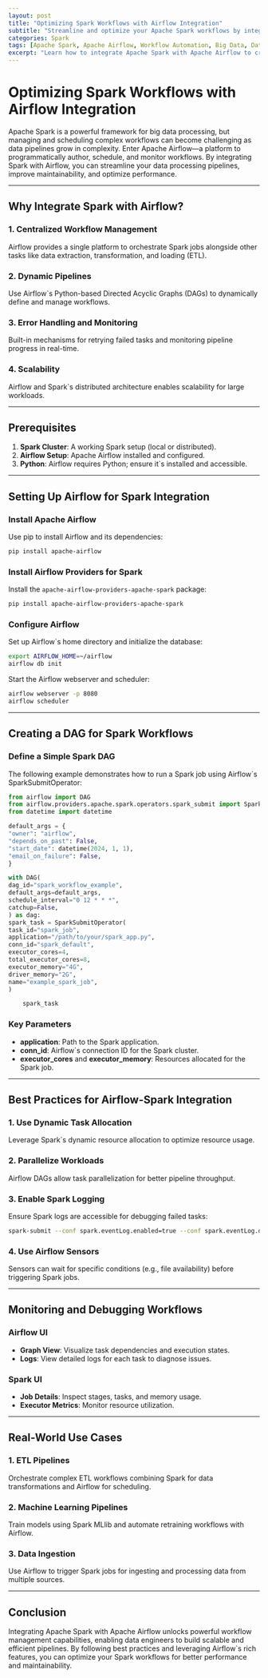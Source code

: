 ```yaml
---
layout: post
title: "Optimizing Spark Workflows with Airflow Integration"
subtitle: "Streamline and optimize your Apache Spark workflows by integrating with Apache Airflow."
categories: Spark
tags: [Apache Spark, Apache Airflow, Workflow Automation, Big Data, Data Engineering]
excerpt: "Learn how to integrate Apache Spark with Apache Airflow to create efficient, automated workflows for big data processing."
---
```


# Optimizing Spark Workflows with Airflow Integration

Apache Spark is a powerful framework for big data processing, but managing and scheduling complex workflows can become challenging as data pipelines grow in complexity. Enter Apache Airflow—a platform to programmatically author, schedule, and monitor workflows. By integrating Spark with Airflow, you can streamline your data processing pipelines, improve maintainability, and optimize performance.

---

## Why Integrate Spark with Airflow?

### 1. **Centralized Workflow Management**
Airflow provides a single platform to orchestrate Spark jobs alongside other tasks like data extraction, transformation, and loading (ETL).

### 2. **Dynamic Pipelines**
Use Airflow`s Python-based Directed Acyclic Graphs (DAGs) to dynamically define and manage workflows.

### 3. **Error Handling and Monitoring**
Built-in mechanisms for retrying failed tasks and monitoring pipeline progress in real-time.

### 4. **Scalability**
Airflow and Spark`s distributed architecture enables scalability for large workloads.

---

## Prerequisites

1. **Spark Cluster**: A working Spark setup (local or distributed).
2. **Airflow Setup**: Apache Airflow installed and configured.
3. **Python**: Airflow requires Python; ensure it`s installed and accessible.

---

## Setting Up Airflow for Spark Integration

### Install Apache Airflow
Use pip to install Airflow and its dependencies:
```bash
pip install apache-airflow
```

### Install Airflow Providers for Spark
Install the `apache-airflow-providers-apache-spark` package:
```bash
pip install apache-airflow-providers-apache-spark
```

### Configure Airflow
Set up Airflow`s home directory and initialize the database:
```bash
export AIRFLOW_HOME=~/airflow
airflow db init
```

Start the Airflow webserver and scheduler:
```bash
airflow webserver -p 8080
airflow scheduler
```

---

## Creating a DAG for Spark Workflows

### Define a Simple Spark DAG
The following example demonstrates how to run a Spark job using Airflow`s SparkSubmitOperator:
```python
from airflow import DAG
from airflow.providers.apache.spark.operators.spark_submit import SparkSubmitOperator
from datetime import datetime

default_args = {
"owner": "airflow",
"depends_on_past": False,
"start_date": datetime(2024, 1, 1),
"email_on_failure": False,
}

with DAG(
dag_id="spark_workflow_example",
default_args=default_args,
schedule_interval="0 12 * * *",
catchup=False,
) as dag:
spark_task = SparkSubmitOperator(
task_id="spark_job",
application="/path/to/your/spark_app.py",
conn_id="spark_default",
executor_cores=4,
total_executor_cores=8,
executor_memory="4G",
driver_memory="2G",
name="example_spark_job",
)

    spark_task
```

### Key Parameters
- **application**: Path to the Spark application.
- **conn_id**: Airflow`s connection ID for the Spark cluster.
- **executor_cores** and **executor_memory**: Resources allocated for the Spark job.

---

## Best Practices for Airflow-Spark Integration

### 1. **Use Dynamic Task Allocation**
Leverage Spark`s dynamic resource allocation to optimize resource usage.

### 2. **Parallelize Workloads**
Airflow DAGs allow task parallelization for better pipeline throughput.

### 3. **Enable Spark Logging**
Ensure Spark logs are accessible for debugging failed tasks:
```bash
spark-submit --conf spark.eventLog.enabled=true --conf spark.eventLog.dir=/path/to/logs
```

### 4. **Use Airflow Sensors**
Sensors can wait for specific conditions (e.g., file availability) before triggering Spark jobs.

---

## Monitoring and Debugging Workflows

### Airflow UI
- **Graph View**: Visualize task dependencies and execution states.
- **Logs**: View detailed logs for each task to diagnose issues.

### Spark UI
- **Job Details**: Inspect stages, tasks, and memory usage.
- **Executor Metrics**: Monitor resource utilization.

---

## Real-World Use Cases

### 1. **ETL Pipelines**
Orchestrate complex ETL workflows combining Spark for data transformations and Airflow for scheduling.

### 2. **Machine Learning Pipelines**
Train models using Spark MLlib and automate retraining workflows with Airflow.

### 3. **Data Ingestion**
Use Airflow to trigger Spark jobs for ingesting and processing data from multiple sources.

---

## Conclusion

Integrating Apache Spark with Apache Airflow unlocks powerful workflow management capabilities, enabling data engineers to build scalable and efficient pipelines. By following best practices and leveraging Airflow`s rich features, you can optimize your Spark workflows for better performance and maintainability.
